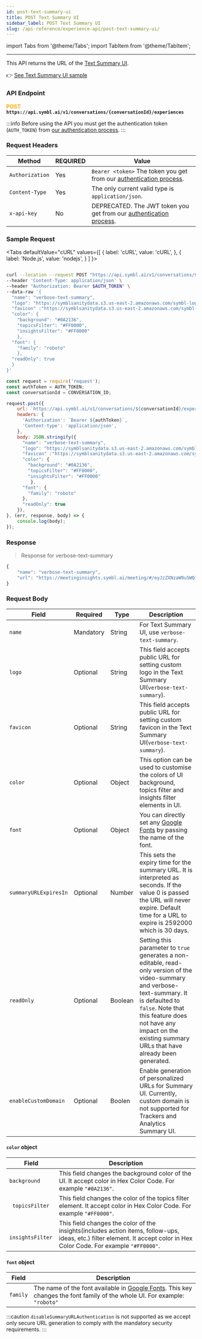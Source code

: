 ```yaml
---
id: post-text-summary-ui
title: POST Text Summary UI
sidebar_label: POST Text Summary UI
slug: /api-reference/experience-api/post-text-summary-ui/
---
```


import Tabs from '@theme/Tabs';
import TabItem from '@theme/TabItem';

---

This API returns the URL of the [Text Summary UI](/docs/pre-built-ui/text-summary-ui).

👉 [See Text Summary UI sample](https://oob-prod.symbl.ai/meeting/?__hstc=142565997.f13e6f687289922af636bba5b8ac2aab.1598766952817.1606472347899.1606474504198.210&__hssc=142565997.1.1606474504198&__hsfp=1690225618&_ga=2.43028069.1767386795.1632916447-941182599.1627371222#/eyJ1c2VySWQiOiJzdXJiaGlyYXRob3JlQHJhbW1lci5haSIsIm5hbWUiOiJTdXJiaGkiLCJzZXNzaW9uSWQiOiI2MzA0NTA2NTcyNzAxNjk2In0)

### API Endpoint

**<font color="orange">POST</font> `https://api.symbl.ai/v1/conversations/{conversationId}/experiences`**

:::info
Before using the API you must get the authentication token (`AUTH_TOKEN`) from [our authentication process](/docs/developer-tools/authentication).
:::

### Request Headers

Method  | REQUIRED  | Value
---------- | ------- | -------
```Authorization``` | Yes | `Bearer <token>` The token you get from our [authentication process](/docs/developer-tools/authentication).
```Content-Type``` | Yes | The only current valid type is `application/json`.
```x-api-key``` | No | DEPRECATED. The JWT token you get from our [authentication process](/docs/developer-tools/authentication).

### Sample Request

<Tabs
  defaultValue="cURL"
  values={[
    { label: 'cURL', value: 'cURL', },
    { label: 'Node.js', value: 'nodejs', }
  ]
}>
<TabItem value="cURL">

```bash

curl --location --request POST "https://api.symbl.ai/v1/conversations/$CONVERSATION_ID/experiences" \
--header 'Content-Type: application/json' \
--header "Authorization: Bearer $AUTH_TOKEN" \
--data-raw '{
  "name": "verbose-text-summary",
  "logo": "https://symblsanitydata.s3.us-east-2.amazonaws.com/symbl-logo.png",
  "favicon" :"https://symblsanitydata.s3.us-east-2.amazonaws.com/symbl-favicon.png",
  "color": {
    "background": "#0A2136",
    "topicsFilter": "#FF0000",
    "insightsFilter": "#FF0000"
    },
  "font": {
    "family": "roboto"
    },
  "readOnly": true
  }
}'

```
</TabItem>
<TabItem value="nodejs">

```js
const request = require('request');
const authToken = AUTH_TOKEN;
const conversationId = CONVERSATION_ID;

request.post({
    url: `https://api.symbl.ai/v1/conversations/${conversationId}/experiences`,
    headers: {
      'Authorization': `Bearer ${authToken}`,
      'Content-type': 'application/json',
    },
    body: JSON.stringify({
      "name": "verbose-text-summary",
      "logo": "https://symblsanitydata.s3.us-east-2.amazonaws.com/symbl-logo.png",
      "favicon" :"https://symblsanitydata.s3.us-east-2.amazonaws.com/symbl-favicon.png",
      "color": {
        "background": "#0A2136",
        "topicsFilter": "#FF0000",
        "insightsFilter": "#FF0000"
         },
      "font": {
        "family": "roboto"
      },
      "readOnly": true
    }),
}, (err, response, body) => {
    console.log(body);
});
```

</TabItem>
</Tabs>

### Response

>Response for verbose-text-summary

```javascript
{
    "name": "verbose-text-summary",
    "url": "https://meetinginsights.symbl.ai/meeting/#/eyJzZXNzaW9uSWQiOiI0NTMyNTY2NDc2NDU1OTM2In0="
}
```

### Request Body

Field  | Required  | Type | Description
---------- | ------- | ------- |  -------
```name``` | Mandatory | String |  For Text Summary UI, use `verbose-text-summary`.
```logo```| Optional | String |  This field accepts public URL for setting custom logo in the Text Summary UI(`verbose-text-summary`).
```favicon```| Optional | String |  This field accepts public URL for setting custom favicon in the Text Summary UI(`verbose-text-summary`).
```color```| Optional | Object | This option can be used to customise the colors of UI background, topics filter and insights filter elements in UI.
```font``` | Optional | Object | You can directly set any [Google Fonts](https://fonts.google.com/) by passing the name of the font.
```summaryURLExpiresIn``` | Optional | Number | This sets the expiry time for the summary URL. It is interpreted as seconds. If the value 0 is passed the URL will never expire. Default time for a URL to expire is 2592000 which is 30 days.
```readOnly``` | Optional | Boolean | Setting this parameter to `true` generates a non-editable, read-only version of the video-summary and verbose-text-summary. It is defaulted to `false`. Note that this feature does not have any impact on the existing summary URLs that have already been generated. 
```enableCustomDomain``` | Optional | Boolen |  Enable generation of personalized URLs for Summary UI. Currently, custom domain is not supported for Trackers and Analytics Summary UI. 

#### `color` object

Field  | Description
---------- | -------
```background ``` | This field changes the background color of the UI. It accept color in Hex Color Code. For example ``"#0A2136"``.
``` topicsFilter``` | This field changes the color of the topics filter element. It accept color in Hex Color Code. For example ``"#FF0000"``.
``` insightsFilter``` | This field changes the color of the insights(includes action items, follow-ups, ideas, etc.) filter element. It accept color in Hex Color Code. For example ``"#FF0000"``.

#### `font` object

Field  | Description
---------- | -------
```family``` | The name of the font available in [Google Fonts](https://fonts.google.com/). This key changes the font family of the whole UI. For example: `"roboto"`

:::caution
`disableSummaryURLAuthentication` is not supported as we accept only secure URL generation to comply with the mandatory security requirements. 
:::
